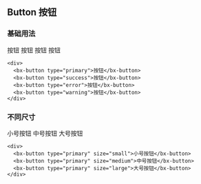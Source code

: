 ## Button 按钮

<script>
import BxButton from '../packages/button'
import '../packages/button/style.less'

export default {
  components: {
    BxButton
  }
}
</script>

### 基础用法

<div class="container">
  <bx-button type="primary">按钮</bx-button>
  <bx-button type="success">按钮</bx-button>
  <bx-button type="error">按钮</bx-button>
  <bx-button type="warning">按钮</bx-button>
</div>

```
<div>
  <bx-button type="primary">按钮</bx-button>
  <bx-button type="success">按钮</bx-button>
  <bx-button type="error">按钮</bx-button>
  <bx-button type="warning">按钮</bx-button>
</div>
```

### 不同尺寸

<div class="container">
  <bx-button type="primary" size="small">小号按钮</bx-button>
  <bx-button type="primary" size="medium">中号按钮</bx-button>
  <bx-button type="primary" size="large">大号按钮</bx-button>
</div>

```
<div>
  <bx-button type="primary" size="small">小号按钮</bx-button>
  <bx-button type="primary" size="medium">中号按钮</bx-button>
  <bx-button type="primary" size="large">大号按钮</bx-button>
</div>
```
